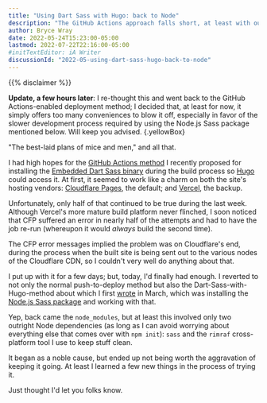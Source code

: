 ```yaml
---
title: "Using Dart Sass with Hugo: back to Node"
description: "The GitHub Actions approach falls short, at least with our chosen host, so the site is now using the Node Sass package."
author: Bryce Wray
date: 2022-05-24T15:23:00-05:00
lastmod: 2022-07-22T22:16:00-05:00
#initTextEditor: iA Writer
discussionId: "2022-05-using-dart-sass-hugo-back-to-node"
---
```


{{% disclaimer %}}

**Update, a few hours later**: I re-thought this and went back to the GitHub Actions-enabled deployment method; I decided that, at least for now, it simply offers too many conveniences to blow it off, especially in favor of the slower development process required by using the Node.js Sass package mentioned below. Will keep you advised.
{.yellowBox}

"The best-laid plans of mice and men," and all that.

I had high hopes for the [GitHub Actions method](/posts/2022/05/using-dart-sass-hugo-github-actions-edition/) I recently proposed for installing the [Embedded Dart Sass binary](https://github.com/sass/dart-sass-embedded) during the build process so [Hugo](https://gohugo.io) could access it. At first, it seemed to work like a charm on both the site's hosting vendors: [Cloudflare Pages](https://pages.cloudflare.com), the default; and [Vercel](https://vercel.com), the backup.

Unfortunately, only half of that continued to be true during the last week. Although Vercel's more mature build platform never flinched, I soon noticed that CFP suffered an error in nearly half of the attempts and had to have the job re-run (whereupon it would *always* build the second time).

The CFP error messages implied the problem was on Cloudflare's end, during the process when the built site is being sent out to the various nodes of the Cloudflare CDN, so I couldn't very well do anything about that.

I put up with it for a few days; but, today, I'd finally had enough. I reverted to not only the normal push-to-deploy method but also the Dart-Sass-with-Hugo-method about which I first [wrote](/posts/2022/03/using-dart-sass-hugo) in March, which was installing the [Node.js Sass package](https://github.com/sass/sass) and working with that.

Yep, back came the `node_modules`, but at least this involved only two outright Node dependencies (as long as I can avoid worrying about everything else that comes over with `npm init`): `sass` and the `rimraf` cross-platform tool I use to keep stuff clean.

It began as a noble cause, but ended up not being worth the aggravation of keeping it going. At least I learned a few new things in the process of trying it.

Just thought I'd let you folks know.

